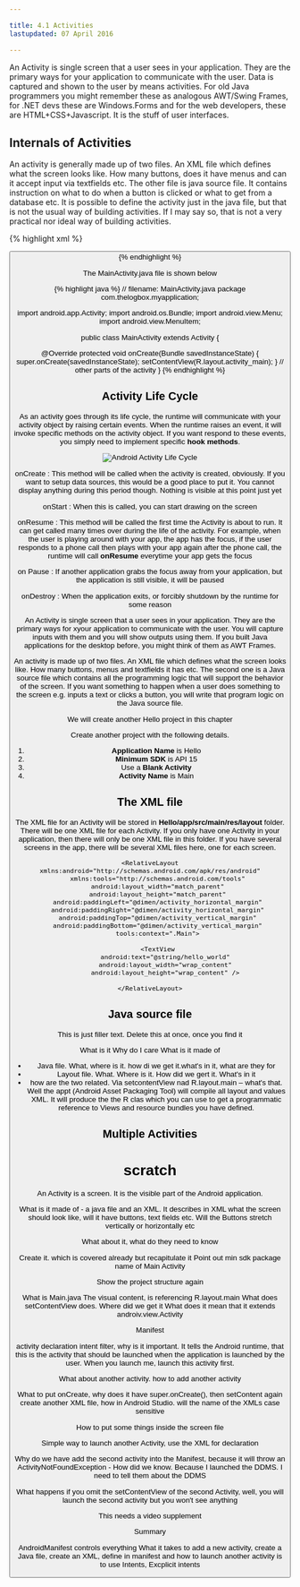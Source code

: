 ```yaml
---

title: 4.1 Activities
lastupdated: 07 April 2016

---
```



An Activity is single screen that a user sees in your application. They are the primary ways for your application to communicate with the user. Data is captured and shown to the user by means activities.  For old Java programmers you might remember these as analogous AWT/Swing Frames, for .NET devs these are Windows.Forms and for the web developers, these are HTML+CSS+Javascript. It is the stuff of user interfaces.



## Internals of Activities

An activity is generally made up of two files. An XML file which defines what the screen looks like. How many buttons, does it have menus and can it accept input via textfields etc. The other file is java source file. It contains instruction on what to do when a button is clicked or what to get from a database etc. It is possible to define the activity just in the java file, but that is not the usual way of building activities. If I 
may say so, that is not a very practical nor ideal way of building activities.  

{% highlight xml %}
<RelativeLayout xmlns:android="http://schemas.android.com/apk/res/android"
                xmlns:tools="http://schemas.android.com/tools"
                android:layout_width="match_parent"
                android:layout_height="match_parent"
                android:paddingLeft="@dimen/activity_horizontal_margin"
                android:paddingRight="@dimen/activity_horizontal_margin"
                android:paddingTop="@dimen/activity_vertical_margin"
                android:paddingBottom="@dimen/activity_vertical_margin"
                tools:context=".MainActivity">

  <Button
    android:layout_width="wrap_content"
    android:layout_height="wrap_content"
    android:text="New Button"
    android:id="@+id/button"
    android:layout_alignParentTop="true"
    android:layout_centerHorizontal="true"
    android:layout_marginTop="90dp"/>
</RelativeLayout>
{% endhighlight %}




The MainActivity.java file is shown below

{% highlight java %}
// filename: MainActivity.java
package com.thelogbox.myapplication;

import android.app.Activity;
import android.os.Bundle;
import android.view.Menu;
import android.view.MenuItem;


public class MainActivity extends Activity {

  @Override
  protected void onCreate(Bundle savedInstanceState) {
    super.onCreate(savedInstanceState);
    setContentView(R.layout.activity_main);
  }
  // other parts of the activity
}
{% endhighlight %}




## Activity Life Cycle

As an activity goes through its life cycle, the runtime will communicate with your activity object by raising certain events. When the runtime raises an event, it will invoke specific methods on the activity object. If you want respond to these events, you simply need to implement specific **hook methods**.  

![Android Activity Life Cycle](images/activity_lifecycle.png)

onCreate
: This method will be called when the activity is created, obviously.  If you want to setup data sources, this would be a good place to put it. You cannot display anything during this period though. Nothing is visible at this point just yet

onStart
: When this is called, you can start drawing on the screen 

onResume
: This method will be called the first time the Activity is about to run. It can get called many times over during the life of the activity. For example, when the user is playing around with your app, the app has the focus, if the user responds to a phone call then plays with your app again after the phone call, the runtime will call **onResume** everytime your app gets the focus

on Pause
: If another application grabs the focus away from your application, but the application is still visible, it will be paused

onDestroy
: When the application exits, or forcibly shutdown by the runtime for some reason







An Activity is single screen that a user sees in your application. They are the primary ways for xyour application to communicate with the user. You will capture inputs with them and you will show outputs using them. If you  built Java applications for the desktop before, you might think of them as AWT Frames. 

An activity is made up of two files. An XML file which defines what the screen looks like. How many buttons, menus and textfields it has etc. The second one is a Java source file which contains all the programming logic that will support the behavior of the screen. If you want something to happen when a user does something to the screen e.g. inputs a text or clicks a button, you will write that program logic on the Java source file.

We will create another Hello project in this chapter

Create another project with the following details.

1.  **Application Name** is Hello
2.  **Minimum SDK** is API 15
3.  Use a **Blank Activity**
4.  **Activity Name** is Main

## The XML file

The XML file for an Activity will be stored in **Hello/app/src/main/res/layout** folder. There will be one XML file for each Activity. If you only have one Activity in your application, then there will only be one XML file in this folder. If you have several screens in the app, there will be several XML files here, one for each screen. 

~~~
<RelativeLayout xmlns:android="http://schemas.android.com/apk/res/android"
    xmlns:tools="http://schemas.android.com/tools"
    android:layout_width="match_parent"
    android:layout_height="match_parent"
    android:paddingLeft="@dimen/activity_horizontal_margin"
    android:paddingRight="@dimen/activity_horizontal_margin"
    android:paddingTop="@dimen/activity_vertical_margin"
    android:paddingBottom="@dimen/activity_vertical_margin"
    tools:context=".Main">

    <TextView
        android:text="@string/hello_world"
        android:layout_width="wrap_content"
        android:layout_height="wrap_content" />

</RelativeLayout>
~~~


## Java source file

This is just filler text. Delete this at once, once you find it

What is it
Why do I care
What is it made of

-   Java file. What, where is it. how di we get it.what's in it, what are they for
-   Layout file. What. Where is it. How did we gert it. What's in it
-   how are the two related. Via setcontentView nad R.layout.main &#x2013; what's that. Well the appt (Android Asset Packaging Tool) will compile all layout and values XML. It will produce the the R clas which you can use to get a programmatic reference to Views and resource bundles you have defined.

## Multiple Activities

# scratch

An Activity is a screen. It is the visible part of the Android application. 

What is it made of - a java file and an XML. It describes in XML what the screen should look like, will it have buttons, text fields etc. Will the Buttons stretch vertically or horizontally etc

What about it, what do they need to know

Create it. which is covered already but recapitulate it
Point out min sdk
package
name of Main Activity

Show the project structure again

What is Main.java
The visual content, is referencing R.layout.main 
What does setContentView does. Where did we get it
What does it mean that it extends androiv.view.Activity

Manifest

activity declaration
  intent filter, why is it important. It tells the Android runtime, that this is the activity that should be launched when the application is launched by the user. When you launch me, launch this activity first.

What about another activity.
  how to add another activity

What to put
 onCreate, why does it have super.onCreate(), then setContent again
 create another XML file, how in Android Studio. will the name of the XMLs case sensitive

How to put some things inside the screen file

Simple way to launch another Activity, use the XML for declaration

Why do we have add the second activity into the Manifest, because it will throw an ActivityNotFoundException - How did we know. Because I launched the DDMS. I need to tell them about the DDMS

What happens if you omit the setContentView of the second Activity, well, you will launch the second activity but you won't see anything

This needs a video supplement

Summary

AndroidManifest controls everything
What it takes to add a new activity, create a Java file, create an XML, define in manifest and how to launch another activity is to use Intents, Excplicit intents

